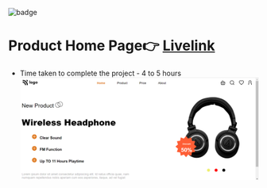 ![badge](https://img.shields.io/badge/Live--class-Project-yellowgreen)
# Product Home Page👉 [Livelink](https://cssproject-7-producthomepage.netlify.app/)
- Time taken to complete the project - 4 to 5 hours
![screenshot](./Images/Screenshot%20(21).png)